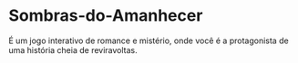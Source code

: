 # Sombras-do-Amanhecer
É um jogo interativo de romance e mistério, onde você é a protagonista de uma história cheia de reviravoltas.
